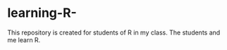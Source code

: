 # learning-R-
This repository is created for students of R in my class. 
The students and me learn R. 
